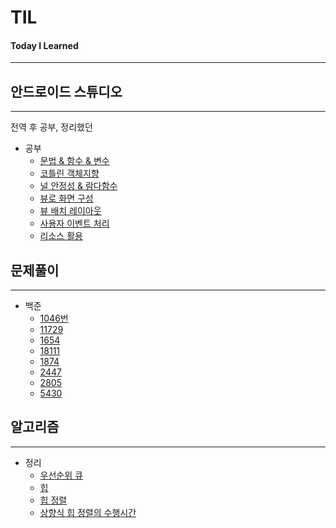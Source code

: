 # TIL
#### Today I Learned
---

## 안드로이드 스튜디오
---
전역 후 공부, 정리했던 
* 공부
  + [문법 & 함수 & 변수](./androidStudio/kotlinGrammar.md)
  + [코틀린 객체지향](./androidStudio/kotlinOOP.md)
  + [널 안정성 & 람다함수](./androidStudio/nullLambda.md)
  + [뷰로 화면 구성](./androidStudio/view.md)
  + [뷰 배치 레이아웃](./androidStudio/viewLayout.md)
  + [사용자 이벤트 처리](./androidStudio/userEvent.md)
  + [리소스 활용](./androidStudio/resource.md)
  
## 문제풀이
---
* 백준
  + [1046번](./백준/1046번.md)
  + [11729](./백준/11729.md)
  + [1654](./백준/1654.md) 
  + [18111](./백준/18111.md)  
  + [1874](./백준/1874.md)  
  + [2447](./백준/2447.md)  
  + [2805](./백준/2805.md)  
  + [5430](./백준/5430.md)  
  
  
  
## 알고리즘
---
* 정리
  + [우선순위 큐](./algorithm/priorityQueue.md)
  + [힙](./algorithm/heap.md)
  + [힙 정렬](./algorithm/heapSort.md)
  + [상향식 힙 정렬의 수행시간](./algorithm/상향식.md)
